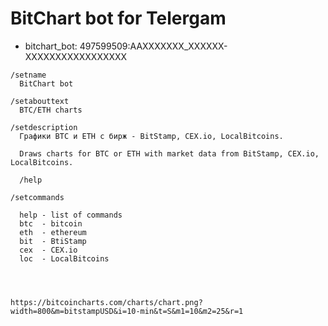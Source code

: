 # BitChart bot for Telergam


- bitchart_bot: 497599509:AAXXXXXXX_XXXXXX-XXXXXXXXXXXXXXXXX

```
/setname 
  BitChart bot

/setabouttext
  BTC/ETH charts

/setdescription
  Графики BTC и ETH с бирж - BitStamp, CEX.io, LocalBitcoins.

  Draws charts for BTC or ETH with market data from BitStamp, CEX.io, LocalBitcoins.

  /help
  
/setcommands

  help - list of commands
  btc  - bitcoin
  eth  - ethereum
  bit  - BtiStamp
  cex  - CEX.io
  loc  - LocalBitcoins
  
  


https://bitcoincharts.com/charts/chart.png?width=800&m=bitstampUSD&i=10-min&t=S&m1=10&m2=25&r=1
